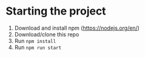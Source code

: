 # Starting the project

1. Download and install npm (https://nodejs.org/en/)
2. Download/clone this repo
3. Run `npm install`
4. Run `npm run start`


